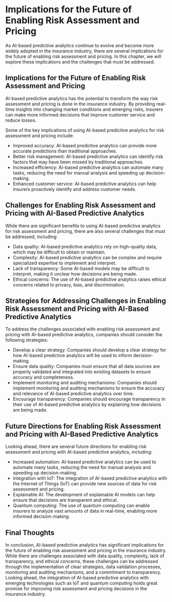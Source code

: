 Implications for the Future of Enabling Risk Assessment and Pricing
==============================================================================================================

As AI-based predictive analytics continue to evolve and become more widely adopted in the insurance industry, there are several implications for the future of enabling risk assessment and pricing. In this chapter, we will explore these implications and the challenges that must be addressed.

Implications for the Future of Enabling Risk Assessment and Pricing
-------------------------------------------------------------------

AI-based predictive analytics has the potential to transform the way risk assessment and pricing is done in the insurance industry. By providing real-time insights into changing market conditions and emerging risks, insurers can make more informed decisions that improve customer service and reduce losses.

Some of the key implications of using AI-based predictive analytics for risk assessment and pricing include:

* Improved accuracy: AI-based predictive analytics can provide more accurate predictions than traditional approaches.
* Better risk management: AI-based predictive analytics can identify risk factors that may have been missed by traditional approaches.
* Increased efficiency: AI-based predictive analytics can automate many tasks, reducing the need for manual analysis and speeding up decision-making.
* Enhanced customer service: AI-based predictive analytics can help insurers proactively identify and address customer needs.

Challenges for Enabling Risk Assessment and Pricing with AI-Based Predictive Analytics
--------------------------------------------------------------------------------------

While there are significant benefits to using AI-based predictive analytics for risk assessment and pricing, there are also several challenges that must be addressed, including:

* Data quality: AI-based predictive analytics rely on high-quality data, which may be difficult to obtain or maintain.
* Complexity: AI-based predictive analytics can be complex and require specialized expertise to implement and interpret.
* Lack of transparency: Some AI-based models may be difficult to interpret, making it unclear how decisions are being made.
* Ethical concerns: The use of AI-based predictive analytics raises ethical concerns related to privacy, bias, and discrimination.

Strategies for Addressing Challenges in Enabling Risk Assessment and Pricing with AI-Based Predictive Analytics
---------------------------------------------------------------------------------------------------------------

To address the challenges associated with enabling risk assessment and pricing with AI-based predictive analytics, companies should consider the following strategies:

* Develop a clear strategy: Companies should develop a clear strategy for how AI-based predictive analytics will be used to inform decision-making.
* Ensure data quality: Companies must ensure that all data sources are properly validated and integrated into existing datasets to ensure accuracy and completeness.
* Implement monitoring and auditing mechanisms: Companies should implement monitoring and auditing mechanisms to ensure the accuracy and relevance of AI-based predictive analytics over time.
* Encourage transparency: Companies should encourage transparency in their use of AI-based predictive analytics by explaining how decisions are being made.

Future Directions for Enabling Risk Assessment and Pricing with AI-Based Predictive Analytics
---------------------------------------------------------------------------------------------

Looking ahead, there are several future directions for enabling risk assessment and pricing with AI-based predictive analytics, including:

* Increased automation: AI-based predictive analytics can be used to automate many tasks, reducing the need for manual analysis and speeding up decision-making.
* Integration with IoT: The integration of AI-based predictive analytics with the Internet of Things (IoT) can provide new sources of data for risk assessment and pricing.
* Explainable AI: The development of explainable AI models can help ensure that decisions are transparent and ethical.
* Quantum computing: The use of quantum computing can enable insurers to analyze vast amounts of data in real-time, enabling more informed decision-making.

Final Thoughts
--------------

In conclusion, AI-based predictive analytics has significant implications for the future of enabling risk assessment and pricing in the insurance industry. While there are challenges associated with data quality, complexity, lack of transparency, and ethical concerns, these challenges can be addressed through the implementation of clear strategies, data validation processes, monitoring and auditing mechanisms, and a commitment to transparency. Looking ahead, the integration of AI-based predictive analytics with emerging technologies such as IoT and quantum computing holds great promise for improving risk assessment and pricing decisions in the insurance industry.

